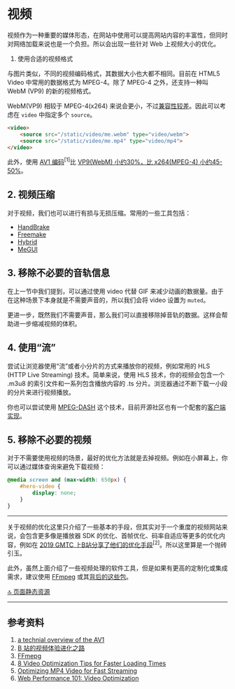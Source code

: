 # 视频

视频作为一种重要的媒体形态，在网站中使用可以提高网站内容的丰富性，但同时对网络加载来说也是一个负担。所以会出现一些针对 Web 上视频大小的优化。

1. 使用合适的视频格式

与图片类似，不同的视频编码格式，其数据大小也大都不相同。目前在 HTML5 Video 中常用的数据格式为 MPEG-4。除了 MPEG-4 之外，还支持一种叫 WebM (VP9) 的新的视频格式。

WebM(VP9) 相较于 MPEG-4(x264) 来说会更小，不过[兼容性较差](https://caniuse.com/#feat=webm)。因此可以考虑在 `video` 中指定多个 `source`。

```HTML
<video>
    <source src="/static/video/me.webm" type="video/webm">
    <source src="/static/video/me.mp4" type="video/mp4">
</video>
```

此外，使用 [AV1 编码](https://www.youtube.com/watch?v=04lXWMcwdXA)<sup>[1]</sup>比 [VP9(WebM) 小约30%，比 x264(MPEG-4) 小约45-50%](https://youtu.be/reztLS3vomE?t=356)。

## 2. 视频压缩

对于视频，我们也可以进行有损与无损压缩。常用的一些工具包括：

- [HandBrake](https://handbrake.fr/)
- [Freemake](https://www.freemake.com/free_video_converter/)
- [Hybrid](http://www.selur.de/)
- [MeGUI](https://sourceforge.net/projects/megui/)

## 3. 移除不必要的音轨信息

在上一节中我们提到，可以通过使用 video 代替 GIF 来减少动画的数据量。由于在这种场景下本身就是不需要声音的，所以我们会将 video 设置为 `muted`。

更进一步，既然我们不需要声音，那么我们可以直接移除掉音轨的数据。这样会帮助进一步缩减视频的体积。

## 4. 使用“流”

尝试让浏览器使用“流”或者小分片的方式来播放你的视频，例如常用的 HLS (HTTP Live Streaming) 技术。简单来说，使用 HLS 技术，你的视频会包含一个 .m3u8 的索引文件和一系列包含播放内容的 .ts 分片。浏览器通过不断下载一小段的分片来进行视频播放。

你也可以尝试使用 [MPEG-DASH](https://en.wikipedia.org/wiki/Dynamic_Adaptive_Streaming_over_HTTP) 这个技术，目前开源社区也有一个配套的[客户端实现](https://github.com/Dash-Industry-Forum/dash.js)。

## 5. 移除不必要的视频

对于不需要使用视频的场景，最好的优化方法就是去掉视频。例如在小屏幕上，你可以通过媒体查询来避免下载视频：

```CSS
@media screen and (max-width: 650px) {
    #hero-video {
        display: none;
    }
}
```

---

关于视频的优化这里只介绍了一些基本的手段，但其实对于一个重度的视频网站来说，会包含更多像是播放器 SDK 的优化、首帧优化、码率自适应等更多的优化内容，例如在 [2019 GMTC 上B站分享了他们的优化手段](https://static001.geekbang.org/con/42/pdf/3841774823/file/%E8%B0%AD%E5%85%86%E6%AD%86&mdash;GMTC%20B%E7%AB%99%E7%9A%84%E8%A7%86%E9%A2%91%E4%BD%93%E9%AA%8C%E8%BF%9B%E5%8C%96%E4%B9%8B%E8%B7%AF%20-%20bilibili%20.pdf)<sup>[2]</sup>。所以这里算是一个抛砖引玉。

此外，虽然上面介绍了一些视频处理的软件工具，但是如果有更高的定制化或集成需求，建议使用 [FFmpeg](https://www.ffmpeg.org/) 或其[背后的这些包](https://github.com/FFmpeg/FFmpeg#libraries)。

[🔝 页面静态资源](./README.md#本节告一段落)

---

## 参考资料

1. [a technial overview of the AV1](https://www.youtube.com/watch?v=04lXWMcwdXA)
1. [B 站的视频体验进化之路](https://static001.geekbang.org/con/42/pdf/3841774823/file/%E8%B0%AD%E5%85%86%E6%AD%86&mdash;GMTC%20B%E7%AB%99%E7%9A%84%E8%A7%86%E9%A2%91%E4%BD%93%E9%AA%8C%E8%BF%9B%E5%8C%96%E4%B9%8B%E8%B7%AF%20-%20bilibili%20.pdf)
1. [FFmepg](https://www.ffmpeg.org/)
1. [8 Video Optimization Tips for Faster Loading Times](https://www.keycdn.com/blog/video-optimization)
1. [Optimizing MP4 Video for Fast Streaming](https://rigor.com/blog/optimizing-mp4-video-for-fast-streaming)
1. [Web Performance 101: Video Optimization](https://blog.catchpoint.com/2017/06/16/web-performance-101-video-optimization/)
